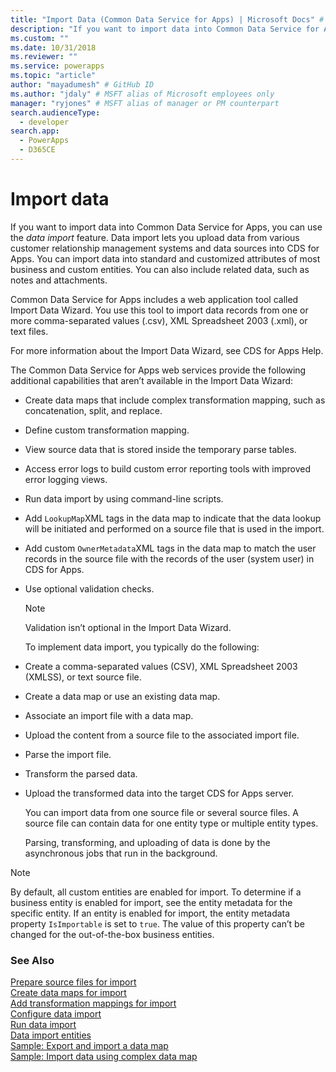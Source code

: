 ```yaml
---
title: "Import Data (Common Data Service for Apps) | Microsoft Docs" # Intent and product brand in a unique string of 43-59 chars including spaces
description: "If you want to import data into Common Data Service for Apps, you can use the *data import* feature. Data import lets you upload data from various customer relationship management systems and data sources into CDS for Apps" # 115-145 characters including spaces. This abstract displays in the search result.
ms.custom: ""
ms.date: 10/31/2018
ms.reviewer: ""
ms.service: powerapps
ms.topic: "article"
author: "mayadumesh" # GitHub ID
ms.author: "jdaly" # MSFT alias of Microsoft employees only
manager: "ryjones" # MSFT alias of manager or PM counterpart
search.audienceType: 
  - developer
search.app: 
  - PowerApps
  - D365CE
---
```

# Import data

<!--
Was Mike Carter


https://docs.microsoft.com/dynamics365/customer-engagement/developer/import-data



This should be the generic high-level content to support either web api or org service

Should there be a separate topic for organization service and Web API?
All these functions & actions exist:

RetrieveParsedDataImportFile Function
https://docs.microsoft.com/dynamics365/customer-engagement/web-api/retrieveparseddataimportfile?view=dynamics-ce-odata-9
GetDistinctValuesImportFile Function
https://docs.microsoft.com/dynamics365/customer-engagement/web-api/getdistinctvaluesimportfile?view=dynamics-ce-odata-9
ParseImport Function
https://docs.microsoft.com/dynamics365/customer-engagement/web-api/parseimport?view=dynamics-ce-odata-9
TransformImport Action
https://docs.microsoft.com/dynamics365/customer-engagement/web-api/transformimport?view=dynamics-ce-odata-9
ImportRecordsImport Action
https://docs.microsoft.com/dynamics365/customer-engagement/web-api/importrecordsimport?view=dynamics-ce-odata-9
ExportMappingsImportMap Action
https://docs.microsoft.com/dynamics365/customer-engagement/web-api/exportmappingsimportmap?view=dynamics-ce-odata-9
ImportMappingsImportMap Action
https://docs.microsoft.com/dynamics365/customer-engagement/web-api/importmappingsimportmap?view=dynamics-ce-odata-9

Or should the core general content simply include both?

-->
If you want to import data into Common Data Service for Apps, you can use the *data import* feature. Data import lets you upload data from various customer relationship management systems and data sources into CDS for Apps. You can import data into standard and customized attributes of most business and custom entities. You can also include related data, such as notes and attachments.  
  
Common Data Service for Apps includes a web application tool called Import Data Wizard. You use this tool to import data records from one or more comma-separated values (.csv), XML Spreadsheet 2003 (.xml), or text files.  
  
 For more information about the Import Data Wizard, see CDS for Apps Help.  
  
 The Common Data Service for Apps web services provide the following additional capabilities that aren’t available in the Import Data Wizard:  
  
- Create data maps that include complex transformation mapping, such as concatenation, split, and replace.  
  
- Define custom transformation mapping.  
  
- View source data that is stored inside the temporary parse tables.  
  
- Access error logs to build custom error reporting tools with improved error logging views.  
  
- Run data import by using command-line scripts.  
  
- Add `LookupMap`XML tags in the data map to indicate that the data lookup will be initiated and performed on a source file that is used in the import.  
  
- Add custom `OwnerMetadata`XML tags in the data map to match the user records in the source file with the records of the user (system user) in CDS for Apps.  
  
- Use optional validation checks.  
  
  > [!NOTE]
  >  Validation isn’t optional in the Import Data Wizard.  
  
  To implement data import, you typically do the following:  
  
- Create a comma-separated values (CSV), XML Spreadsheet 2003 (XMLSS), or text source file.  
  
- Create a data map or use an existing data map.  
  
- Associate an import file with a data map.  
  
- Upload the content from a source file to the associated import file.  
  
- Parse the import file.  
  
- Transform the parsed data.  
  
- Upload the transformed data into the target CDS for Apps server.  
  
  You can import data from one source file or several source files. A source file can contain data for one entity type or multiple entity types.  
  
  Parsing, transforming, and uploading of data is done by the asynchronous jobs that run in the background.  
  
> [!NOTE]
>  By default, all custom entities are enabled for import. To determine if a business entity is enabled for import, see the entity metadata for the specific entity. If an entity is enabled for import, the entity metadata property `IsImportable` is set to `true`. The value of this property can’t be changed for the out-of-the-box business entities. <!--[!INCLUDE[metadata_browser](../includes/metadata-browser.md)]-->  


### See Also

[Prepare source files for import](prepare-source-files-import.md)<br />
[Create data maps for import](create-data-maps-for-import.md)<br />
[Add transformation mappings for import](add-transformation-mappings-import.md)<br />
[Configure data import](configure-data-import.md)<br />
[Run data import](run-data-import.md)<br />
[Data import entities](data-import-entities.md)<br />
[Sample: Export and import a data map](org-service/samples/export-import-data-map.md)<br />
[Sample: Import data using complex data map](org-service/samples/import-data-complex-data-map.md)<br />
